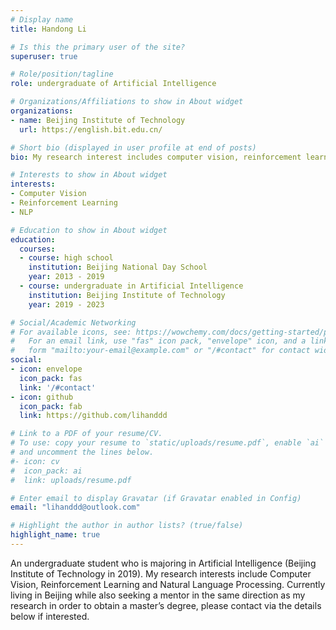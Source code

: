 ```yaml
---
# Display name
title: Handong Li

# Is this the primary user of the site?
superuser: true

# Role/position/tagline
role: undergraduate of Artificial Intelligence

# Organizations/Affiliations to show in About widget
organizations:
- name: Beijing Institute of Technology
  url: https://english.bit.edu.cn/

# Short bio (displayed in user profile at end of posts)
bio: My research interest includes computer vision, reinforcement learning and natural language processing.

# Interests to show in About widget
interests:
- Computer Vision
- Reinforcement Learning
- NLP

# Education to show in About widget
education:
  courses:
  - course: high school
    institution: Beijing National Day School
    year: 2013 - 2019
  - course: undergraduate in Artificial Intelligence
    institution: Beijing Institute of Technology
    year: 2019 - 2023

# Social/Academic Networking
# For available icons, see: https://wowchemy.com/docs/getting-started/page-builder/#icons
#   For an email link, use "fas" icon pack, "envelope" icon, and a link in the
#   form "mailto:your-email@example.com" or "/#contact" for contact widget.
social:
- icon: envelope
  icon_pack: fas
  link: '/#contact'
- icon: github
  icon_pack: fab
  link: https://github.com/lihanddd

# Link to a PDF of your resume/CV.
# To use: copy your resume to `static/uploads/resume.pdf`, enable `ai` icons in `params.toml`, 
# and uncomment the lines below.
#- icon: cv
#  icon_pack: ai
#  link: uploads/resume.pdf

# Enter email to display Gravatar (if Gravatar enabled in Config)
email: "lihanddd@outlook.com"

# Highlight the author in author lists? (true/false)
highlight_name: true
---
```


An undergraduate student who is majoring in Artificial Intelligence (Beijing Institute of Technology in 2019). My research interests include Computer Vision, Reinforcement Learning and Natural Language Processing. Currently living in Beijing while also seeking a mentor in the same direction as my research in order to obtain a master’s degree, please contact via the details below if interested. 

